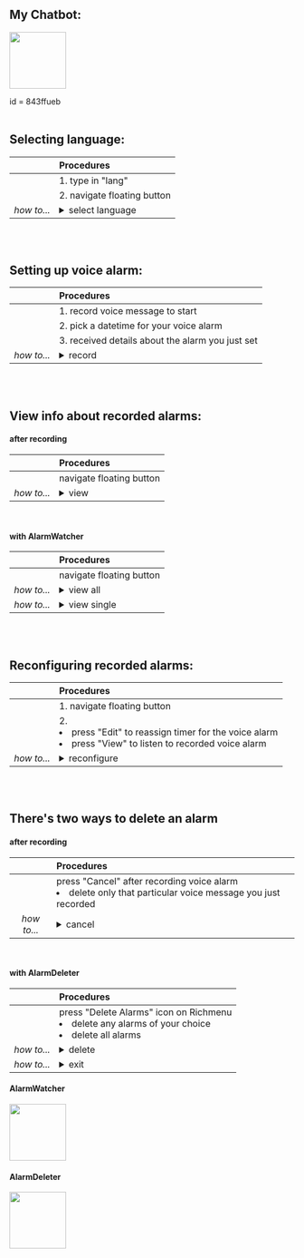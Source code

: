 
## My Chatbot:

<img src="https://user-images.githubusercontent.com/75115433/201181405-bc23f1ce-d9d7-465f-8c1f-b47d76a80186.png" width="100"/>

id = 843ffueb
<br><br>


## Selecting language:
|          |**Procedures**|
|:--------:|:-----------------    |
|| 1. type in "lang" |
|| 2. navigate floating button |
|*how to...*| <details><summary>select language</summary><p> <img src="https://user-images.githubusercontent.com/75115433/201319528-bf8d4167-d18c-4ce3-bb89-2aa80fc91515.gif" width="250"/> </p></details>|
<br><br>

## Setting up voice alarm:
|          |**Procedures**|
|:--------:|:-----------------    |
|| 1. record voice message to start |
|| 2. pick a datetime for your voice alarm |
|| 3. received details about the alarm you just set|
|*how to...*| <details><summary>record</summary><p> <img src="https://user-images.githubusercontent.com/75115433/201287327-78389f5c-90a0-4f83-a563-c55163c43a50.gif" width="250"/> </p></details>|
<br><br>

## View info about recorded alarms:
#### after recording

||**Procedures**|
|:-:|:--------------------            |
||navigate floating button |
|*how to...*|<details><summary>view</summary><p> <img src="https://user-images.githubusercontent.com/75115433/201311281-80f27a2f-33a2-4e89-8bc7-a08b2dfb493e.gif" width="250"/> </p></details> |
<br>

#### with AlarmWatcher
||**Procedures**
|:-:|:--------------------            |
||navigate floating button |
|*how to...*|<details><summary>view all</summary><p> <img src="https://user-images.githubusercontent.com/75115433/201305840-256eb03b-add3-4fb7-a418-40a1c9a847ca.gif" width="250"/> </p></details> |
|*how to...*|<details><summary>view single</summary><p> <img src="https://user-images.githubusercontent.com/75115433/201311272-acf88cc9-9f11-485b-9c92-662af1d16f89.gif" width="250"/> </p></details>|
<br><br>

## Reconfiguring recorded alarms:

||**Procedures**|
|:-:|:--------------------            |
||1. navigate floating button |
||2. <li> press "Edit" to reassign timer for the voice alarm </li> <li>press "View" to listen to recorded voice alarm </li>|
|*how to...*|<details><summary>reconfigure</summary><p> <img src="https://user-images.githubusercontent.com/75115433/201287338-0f075bff-287f-4eb9-99d2-1f1d23af15d7.gif" width="250"/> </p></details> |
<br><br>

## There's two ways to delete an alarm
#### after recording
||**Procedures**|
|:--:|:----------------- |
||press "Cancel" after recording voice alarm <li>delete only that particular voice message you just recorded</li> |
|*how to...*| <details><summary>cancel</summary><p> <img src="https://user-images.githubusercontent.com/75115433/201305918-d807419b-5be8-4100-b79a-c22cc3187603.gif" width="250"/>  <img src="https://user-images.githubusercontent.com/75115433/201287361-0631005a-957c-4d35-bb0d-63e4b0263306.gif" width="250"/> </p></details> |
<br>

#### with AlarmDeleter
||**Procedures**|
|:---|:----------------- |
||press "Delete Alarms" icon on Richmenu <li> delete any alarms of your choice </li><li> delete all alarms  </li> |
|*how to...*| <details><summary>delete</summary><p><img src="https://user-images.githubusercontent.com/75115433/201305821-6eb11701-9aaf-4782-aeb0-db792c1cdb87.gif" width="250"/>  </p></details> |
|*how to...*| <details><summary>exit</summary><p> <img src="https://user-images.githubusercontent.com/75115433/201305833-c55cd141-b06a-4c73-a270-86387ac17679.gif" width="250"/>  </p></details> |
                                         
#### AlarmWatcher
<img src="https://user-images.githubusercontent.com/75115433/201294976-fd948a9f-0465-43f2-904e-fb37d13e3b66.png" width="100"/>

#### AlarmDeleter
<img src="https://user-images.githubusercontent.com/75115433/201294998-3a7157ff-0238-4150-8ba5-2a08d8bf5870.png" width="100"/>
